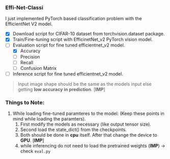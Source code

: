 ### Effi-Net-Classi
I just implemented PyTorch based classification problem with the EfficientNet V2 model.

- [X] Download script for CIFAR-10 dataset from torchvision.dataset package.
- [X] Train/Fine-tuning script with EfficinetNet_v2 PyTorch vision model.
- [ ] Evaluation script for fine tuned efficientnet_v2 model.
  - [X] Accuracy
  - [ ] Precision
  - [ ] Recall
  - [ ] Confusion Matrix
- [ ] Inference script for fine tuned efficientnet_v2 model.

> Input image shape should be the same as the models input else getting **low accuracy in prediction**. [**IMP**]

### Things to Note:
1. While loading fine-tuned paramteres to the model: (Keep these points in mind while loading the paramters).
   1. First modify the models as necessary (like output tensor size).
   2. Second load the state_dict() from the checkpoints.
   3. Both should be done in **cpu** itself. After that change the device to **GPU**. [**IMP**] 
   4. while inferencing do not need to load the pretrained weights (**IMP**) -> check `eval.py`